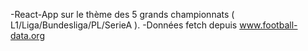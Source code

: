 -React-App sur le thème des 5 grands championnats ( L1/Liga/Bundesliga/PL/SerieA ).
-Données fetch depuis www.football-data.org